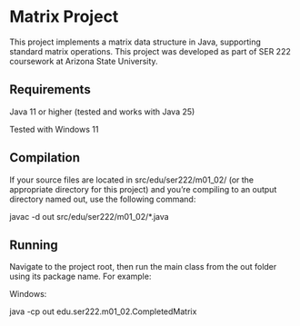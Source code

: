 # Matrix Project

This project implements a matrix data structure in Java, supporting standard matrix operations. This project was developed as part of SER 222 coursework at Arizona State University.

## Requirements

Java 11 or higher (tested and works with Java 25)

Tested with Windows 11

## Compilation

If your source files are located in src/edu/ser222/m01_02/ (or the appropriate directory for this project) and you’re compiling to an output directory named out, use the following command:

javac -d out src/edu/ser222/m01_02/*.java

## Running

Navigate to the project root, then run the main class from the out folder using its package name. For example:

Windows:

java -cp out edu.ser222.m01_02.CompletedMatrix


